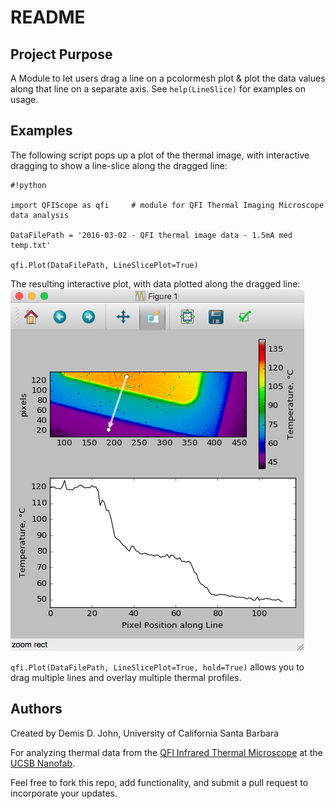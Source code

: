 # README #

## Project Purpose ##

A Module to let users drag a line on a pcolormesh plot & plot the data values along that line on a separate axis.
See `help(LineSlice)` for examples on usage.

## Examples ##

The following script pops up a plot of the thermal image, with interactive dragging to show a line-slice along the dragged line:

```
#!python

import QFIScope as qfi     # module for QFI Thermal Imaging Microscope data analysis

DataFilePath = '2016-03-02 - QFI thermal image data - 1.5mA med temp.txt'

qfi.Plot(DataFilePath, LineSlicePlot=True)
```

The resulting interactive plot, with data plotted along the dragged line:
![QFIScope_Example_-_2016-01-17_at_9.40.26_PM.png](media/QFIScope_Example_-_2016-01-17_at_9.40.26_PM.png)


`qfi.Plot(DataFilePath, LineSlicePlot=True, hold=True)` allows you to drag multiple lines and overlay multiple thermal profiles.


## Authors ##
Created by Demis D. John, University of California Santa Barbara

For analyzing thermal data from the [QFI Infrared Thermal Microscope](https://signupmonkey.ece.ucsb.edu/wiki/index.php/IR_Thermal_Microscope_(QFI)) at the [UCSB Nanofab](http://nanotech.ucsb.edu).

Feel free to fork this repo, add functionality, and submit a pull request to incorporate your updates.
